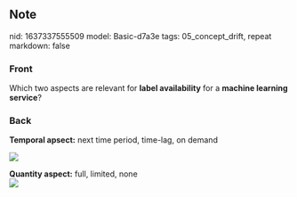 ## Note
nid: 1637337555509
model: Basic-d7a3e
tags: 05_concept_drift, repeat
markdown: false

### Front
Which two aspects are relevant for <b>label availability</b> for a
<b>machine learning service</b>?

### Back
<b>Temporal apsect:</b> next time period, time-lag, on demand<div><img src="paste-e1beb2b820b93055c5d214d35614fff0c3ecfb5a.jpg">
</div><div><b>Quantity aspect:</b> full, limited, none
<div>
</div><div><img src="paste-81592c0f1d30ee0c198e53aa52f5ac3e4646077b.jpg">
</div></div>
